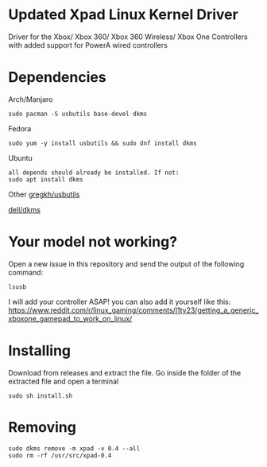# Updated Xpad Linux Kernel Driver
Driver for the Xbox/ Xbox 360/ Xbox 360 Wireless/ Xbox One Controllers with added support for PowerA wired controllers

# Dependencies
Arch/Manjaro
```
sudo pacman -S usbutils base-devel dkms
```
Fedora
```
sudo yum -y install usbutils && sudo dnf install dkms
```
Ubuntu
```
all depends should already be installed. If not:
sudo apt install dkms
```
Other
[gregkh/usbutils](https://github.com/gregkh/usbutils)

[dell/dkms](https://github.com/dell/dkms)

# Your model not working?
Open a new issue in this repository and send the output of the following command:
```
lsusb
```
I will add your controller ASAP! you can also add it yourself like this:
https://www.reddit.com/r/linux_gaming/comments/l1ty23/getting_a_generic_xboxone_gamepad_to_work_on_linux/

# Installing
Download from releases and extract the file. Go inside the folder of the extracted file and open a terminal
```
sudo sh install.sh

```
# Removing
```
sudo dkms remove -m xpad -v 0.4 --all
sudo rm -rf /usr/src/xpad-0.4
```
